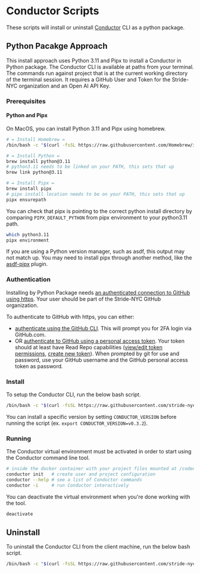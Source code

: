 # Conductor Scripts

These scripts will install or uninstall [Conductor] CLI as a python package.

[Conductor]: https://github.com/stride-nyc/stride-autopilot

## Python Pacakge Approach

This install approach uses Python 3.11 and Pipx to install a Conductor in Python package. The Conductor CLI is available at paths from your terminal. The commands run against project that is at the current working directory of the terminal session. It requires a GitHub User and Token for the Stride-NYC organization and an Open AI API Key.

### Prerequisites

#### Python and Pipx

On MacOS, you can install Python 3.11 and Pipx using homebrew.

```bash
# = Install Homebrew =
/bin/bash -c "$(curl -fsSL https://raw.githubusercontent.com/Homebrew/install/HEAD/install.sh)"

# = Install Python =
brew install python@3.11
# python3.11 needs to be linked on your PATH, this sets that up
brew link python@3.11

# = Install Pipx =
brew install pipx
# pipx install location needs to be on your PATH, this sets that up
pipx ensurepath
```

You can check that pipx is pointing to the correct python install directory by comparing `PIPX_DEFAULT_PYTHON` from pipx environment to your python3.11 path.

```bash
which python3.11
pipx environment
```

If you are using a Python version manager, such as asdf, this output may not match up. You may need to install pipx through another method, like the [asdf-pipx] plugin.

[asdf-pipx]: https://github.com/yozachar/asdf-pipx

### Authentication

Installing by Python Package needs [an authenticated connection to GitHub using https][github-https]. Your user should be part of the Stride-NYC GitHub organization.

To authenticate to GitHub with https, you can either:
- [authenticate using the GitHub CLI][github-cli]. This will prompt you for 2FA login via GitHub.com.
- OR [authenticate to GitHub using a personal access token][github-access-token]. Your token should at least have Read Repo capabilities ([view/edit token permissions], [create new token]). When prompted by git for use and password, use your GitHub username and the GitHub personal access token as password.

[github-https]: https://docs.github.com/en/authentication/keeping-your-account-and-data-secure/about-authentication-to-github#https
[github-cli]: https://cli.github.com/
[github-access-token]: https://docs.github.com/en/enterprise-server@3.9/authentication/keeping-your-account-and-data-secure/managing-your-personal-access-tokens
[view/edit token permissions]: https://github.com/settings/tokens
[create new token]: https://github.com/settings/tokens/new

### Install

To setup the Conductor CLI, run the below bash script.

```bash
/bin/bash -c "$(curl -fsSL https://raw.githubusercontent.com/stride-nyc/autopilot-scripts/${AUTOPILOT_SCRIPTS_VERSION:-main}/python/install.sh)"
```

You can install a specific version by setting `CONDUCTOR_VERSION` before running the script (ex. `export CONDUCTOR_VERSION=v0.3.2`).

### Running

The Conductor virtual environment must be activated in order to start using the Conductor command line tool.

```bash
# inside the docker container with your project files mounted at /codedir/
conductor init   # create user and project configuration
conductor --help # see a list of Conductor commands
conductor -i     # run Conductor interactively
```

You can deactivate the virtual environment when you're done working with the tool.

```bash
deactivate
```

##  Uninstall

To uninstall the Conductor CLI from the client machine, run the below bash script.

```bash
/bin/bash -c "$(curl -fsSL https://raw.githubusercontent.com/stride-nyc/autopilot-scripts/${AUTOPILOT_SCRIPTS_VERSION:-main}/python/uninstall.sh)"
```
